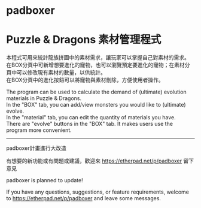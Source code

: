 padboxer
========
Puzzle & Dragons 素材管理程式
========
本程式可用來統計龍族拼圖中的素材需求，讓玩家可以掌握自己對素材的需求。<br>
在BOX分頁中可新增想要進化的寵物，也可以瀏覽預定要進化的寵物；在素材分頁中可以修改現有素材的數量，以供統計。<br>
在BOX分頁中的進化按鈕可以將寵物與素材刪除，方便使用者操作。

The program can be used to calculate the demand of (ultimate) evolution materials in Puzzle & Dragons.<br>
In the "BOX" tab, you can add/view monsters you would like to (ultimate) evolve.<br>
In the "material" tab, you can edit the quantity of materials you have.<br>
There are "evolve" buttons in the "BOX" tab. It makes users use the program more convenient.

___

padboxer計畫進行大改造

有想要的新功能或有問題或建議，歡迎來 https://etherpad.net/p/padboxer 留下意見

padboxer is planned to update!

If you have any questions, suggestions, or feature requirements, welcome to https://etherpad.net/p/padboxer and leave some messages.
